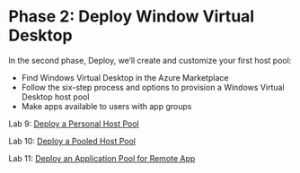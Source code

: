 # Phase 2: Deploy Window Virtual Desktop

In the second phase, Deploy, we’ll create and customize your first host pool:

- Find Windows Virtual Desktop in the Azure Marketplace
- Follow the six-step process and options to provision a Windows Virtual Desktop host pool
- Make apps available to users with app groups

Lab 9: [Deploy a Personal Host Pool](Deploy-a-Personal-Host-Pool.md)

Lab 10: [Deploy a Pooled Host Pool](Deploy-a-Pooled-Host-Pool.md)

Lab 11: [Deploy an Application Pool for Remote App](Deploy-an-Application-Pool-for-Remote-App.md)

